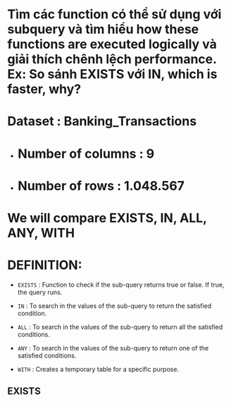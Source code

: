 # Tìm các function có thể sử dụng với subquery và tìm hiểu how these functions are executed logically  và giải thích chênh lệch performance. Ex: So sánh EXISTS với IN, which is faster, why?


# Dataset : Banking_Transactions

- # Number of columns : 9
- # Number of rows : 1.048.567

# We will compare EXISTS, IN, ALL, ANY, WITH

# DEFINITION:
- `EXISTS` : Function to check if the sub-query returns true or false. If true, the query runs.

- `IN` : To search in the values of the sub-query to return the satisfied condition.

- `ALL` : To search in the values of the sub-query to return all the satisfied conditions.

- `ANY` : To search in the values of the sub-query to return one of the satisfied conditions.

- `WITH` : Creates a temporary table for a specific purpose.

## EXISTS

